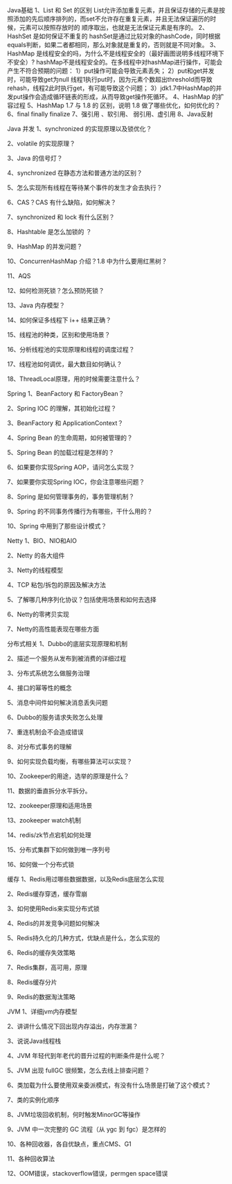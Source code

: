 Java基础
1、List 和 Set 的区别
List允许添加重复元素，并且保证存储的元素是按照添加的先后顺序排列的，而set不允许存在重复元素，并且无法保证遍历的时候，元素可以按照存放时的
顺序取出，也就是无法保证元素是有序的。
2、HashSet 是如何保证不重复的 
hashSet是通过比较对象的hashCode，同时根据equals判断，如果二者都相同，那么对象就是重复的，否则就是不同对象。
3、HashMap 是线程安全的吗，为什么不是线程安全的（最好画图说明多线程环境下不安全）? 
hashMap不是线程安全的。在多线程中对hashMap进行操作，可能会产生不符合预期的问题：
1）put操作可能会导致元素丢失；
2）put和get并发时，可能导致get为null
线程1执行put时，因为元素个数超出threshold而导致rehash，线程2此时执行get，有可能导致这个问题；
3）jdk1.7中HashMap的并发put操作会造成循环链表的形成，从而导致get操作死循环。
4、HashMap 的扩容过程 
5、HashMap 1.7 与 1.8 的 区别，说明 1.8 做了哪些优化，如何优化的？ 
6、final finally finalize 
7、强引用 、软引用、 弱引用、虚引用 
8、Java反射 

Java 并发
1、synchronized 的实现原理以及锁优化？

2、volatile 的实现原理？

3、Java 的信号灯？

4、synchronized 在静态方法和普通方法的区别？

5、怎么实现所有线程在等待某个事件的发生才会去执行？

6、CAS？CAS 有什么缺陷，如何解决？

7、synchronized 和 lock 有什么区别？

8、Hashtable 是怎么加锁的 ？

9、HashMap 的并发问题？

10、ConcurrenHashMap 介绍？1.8 中为什么要用红黑树？

11、AQS

12、如何检测死锁？怎么预防死锁？

13、Java 内存模型？

14、如何保证多线程下 i++ 结果正确？

15、线程池的种类，区别和使用场景？

16、分析线程池的实现原理和线程的调度过程？

17、线程池如何调优，最大数目如何确认？

18、ThreadLocal原理，用的时候需要注意什么？ 

Spring
1、BeanFactory 和 FactoryBean？

2、Spring IOC 的理解，其初始化过程？

3、BeanFactory 和 ApplicationContext？

4、Spring Bean 的生命周期，如何被管理的？

5、Spring Bean 的加载过程是怎样的？

6、如果要你实现Spring AOP，请问怎么实现？

7、如果要你实现Spring IOC，你会注意哪些问题？

8、Spring 是如何管理事务的，事务管理机制？

9、Spring 的不同事务传播行为有哪些，干什么用的？

10、Spring 中用到了那些设计模式？ 

Netty
1、BIO、NIO和AIO

2、Netty 的各大组件

3、Netty的线程模型

4、TCP 粘包/拆包的原因及解决方法

5、了解哪几种序列化协议？包括使用场景和如何去选择

6、Netty的零拷贝实现

7、Netty的高性能表现在哪些方面

分布式相关
1、Dubbo的底层实现原理和机制

2、描述一个服务从发布到被消费的详细过程

3、分布式系统怎么做服务治理

4、接口的幂等性的概念

5、消息中间件如何解决消息丢失问题

6、Dubbo的服务请求失败怎么处理

7、重连机制会不会造成错误

8、对分布式事务的理解

9、如何实现负载均衡，有哪些算法可以实现？

10、Zookeeper的用途，选举的原理是什么？

11、数据的垂直拆分水平拆分。

12、zookeeper原理和适用场景

13、zookeeper watch机制

14、redis/zk节点宕机如何处理

15、分布式集群下如何做到唯一序列号

16、如何做一个分布式锁 

缓存
1、Redis用过哪些数据数据，以及Redis底层怎么实现

2、Redis缓存穿透，缓存雪崩

3、如何使用Redis来实现分布式锁

4、Redis的并发竞争问题如何解决

5、Redis持久化的几种方式，优缺点是什么，怎么实现的

6、Redis的缓存失效策略

7、Redis集群，高可用，原理

8、Redis缓存分片

9、Redis的数据淘汰策略

JVM
1、详细jvm内存模型

2、讲讲什么情况下回出现内存溢出，内存泄漏？ 

3、说说Java线程栈

4、JVM 年轻代到年老代的晋升过程的判断条件是什么呢？

5、JVM 出现 fullGC 很频繁，怎么去线上排查问题？

6、类加载为什么要使用双亲委派模式，有没有什么场景是打破了这个模式？

7、类的实例化顺序

8、JVM垃圾回收机制，何时触发MinorGC等操作

9、JVM 中一次完整的 GC 流程（从 ygc 到 fgc）是怎样的

10、各种回收器，各自优缺点，重点CMS、G1

11、各种回收算法

12、OOM错误，stackoverflow错误，permgen space错误


